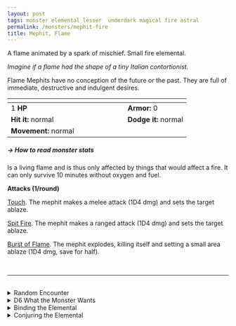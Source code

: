 ```yaml
---
layout: post
tags: monster elemental lesser  underdark magical fire astral
permalink: /monsters/mephit-fire
title: Mephit, Flame
---
```


A flame animated by a spark of mischief. Small fire elemental.

_Imagine if a flame had the shape of a tiny Italian contortionist._

Flame Mephits have no conception of the future or the past. They are full of immediate, destructive and indulgent desires. 

|  <span style="display: inline-block; width:250px"></span>  |  |
| -------- | --------|
| 1 **HP** | **Armor:** 0  |
| **Hit it:** normal | **Dodge it:** normal |
| **Movement:** normal      | 

##### <span class="tooltip" data-tooltip=" Armor = damage reduction · · · Easy/Normal/Hard = roll above 10/15/20 to beat (Slow = Easy & Fast = Hard)">→ How to read monster stats</span>

Is a living flame and is thus only affected by things that would affect a fire. It can only survive 10 minutes without oxygen and fuel.

**Attacks (1/round)**

<ins>Touch</ins>. The mephit makes a melee attack (1D4 dmg) and sets the target ablaze.

<ins>Spit Fire</ins>. The mephit makes a ranged attack (1D4 dmg) and sets the target ablaze.

<ins>Burst of Flame</ins>. The mephit explodes, killing itself and setting a small area ablaze (1D4 dmg, save for half).



<br>

---

<br>

<details markdown="1">
<summary>Random Encounter</summary>

1. **Monster:** 1D8 fire mephits
1. **Lair:** A giant brasero burning with elemental flames. <br>    &nbsp; OR <br>    **Omen:** Cackling sounds and burnt smell.
1. **Spoor:** Everything is on fire!
1. **Tracks:** A trail of burnt objects.
1. **Trace:** [rumor] A powerful creature of fire has sent its agents in the area.
1. **Trace:** A message in ignan burned on a surface.
</details>

<details markdown="1">
<summary>D6 What the Monster Wants</summary>

1. Deliver an important message from their master.
1. Fight! But not to the death, and fairly.
1. Cleaning (burning) the area for the arrival of their fiery master.
1. Hiding from their master, they don't want to work.
1. They are newly born, they are very curious.
1. Get some information for their fiery master.
</details>

<details markdown="1">
<summary>Binding the Elemental</summary>

You gain a [Spell Dice](https://saltygoo.github.io/class/magic-user#spells), one Doom Point and ...

1. ... every flammable item on you burns.
1. ... your words are replaced by 1'' fire mephits that mime them before being snuffed.
1. ... your hair is replaced by flames (they don't burn you).
1. ... each time you rest, one thing on you is stolen by a flame mephit and brought to the plane of fire.
1. ... water burns you.
1. ... the spell word *Flame*.

If you roll a catastrophe, the elemental is released.
</details>

<details markdown="1">
<summary>Conjuring the Elemental</summary>

If you know the spell [Conjure](https://saltygoo.github.io/2020/11/12/conjure/), you can alter it in such a way for a minimum of 1 Spell Dice:

**Conjure Fire Mephit** <br>
R: self 

When casting the spell you must prepare a message with up to [sum] words. [sum] fire mephits are then summoned and will each deliver one word of your message to whoever it is intended to, across any plane. The message will be delivered in the most passionate and destructive way possible.

</details>

